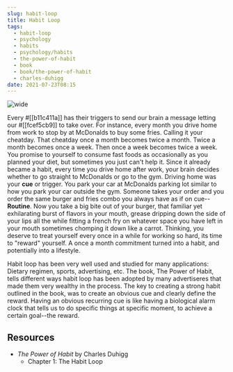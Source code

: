 ```yaml
---
slug: habit-loop
title: Habit Loop
tags:
  - habit-loop
  - psychology
  - habits
  - psychology/habits
  - the-power-of-habit
  - book
  - book/the-power-of-habit
  - charles-duhigg
date: 2021-07-23T08:15
---
```



![wide](https://live.staticflickr.com/8330/8103644112_917b0c67bb_c.jpg "image from Flickr (cc)")

Every #[[b11c411a]] has their triggers to send our brain a message letting our
#[[fcef5cb9]] to take over. For instance, every month you drive home from work
to stop by at McDonalds to buy some fries. Calling it your cheatday.  That
cheatday once a month becomes twice a month. Twice a month becomes once a week.
Then once a week becomes twice a week. You promise to yourself to consume fast
foods as occasionally as you planned your diet, but sometimes you just can't
help it. Since it already became a habit, every time you drive home after work,
your brain decides whether to go straight to McDonalds or go to the gym. Driving
home was your **cue** or trigger. You park your car at McDonalds parking lot
similar to how you park your car outside the gym. Someone takes your order and
you order the same burger and fries combo you always have as if on
cue--**Routine**. Now you take a big bite out of your burger, that familiar yet
exhilarating burst of flavors in your mouth, grease dripping down the side of
your lips all the while fitting a french fry on whatever space you have left in
your mouth sometimes chomping it down like a carrot. Thinking, you deserve to
treat yourself every once in a while for working so hard, its time to "reward"
yourself. A once a month commitment turned into a habit, and potentially into
a lifestyle.

Habit loop has been very well used and studied for many applications: Dietary
regimen, sports, advertising, etc. The book, The Power of Habit, tells different
ways habit loop has been adopted by many advertiseres that made them very
wealthy in the process. The key to creating a strong habit outlined in the book,
was to create an obvious cue and clearly define the reward. Having an obvious
recurring cue is like having a biological alarm clock that tells us to do
specific things at specific moment, to achieve a certain goal--the reward.

## Resources

- _The Power of Habit_ by Charles Duhigg
  - Chapter 1: The Habit Loop

